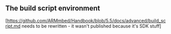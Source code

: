 ## The build script environment

[https://github.com/ARMmbed/Handbook/blob/5.5/docs/advanced/build_script.md needs to be rewritten - it wasn't published because it's SDK stuff]
